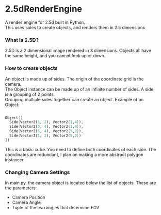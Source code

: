 # 2.5dRenderEngine
A render engine for 2.5d built in Python.<br>
This uses sides to create objects, and renders them in 2.5 dimensions<br>
### What is 2.5D?
2.5D is a 2 dimensional image rendered in 3 dimensions. Objects all have the same height, and you cannot look up or down.
### How to create objects
An object is made up of sides. The origin of the coordinate grid is the camera.<br>
The Object instance can be made up of an infinite number of sides. A side is a grouping of 2 points.<br>
Grouping multiple sides together can create an object.
Example of an Object:
```python

Object([
  Side(Vector2(1, 2), Vector2(1,4)),
  Side(Vector2(5, 4), Vector2(1,4)),
  Side(Vector2(5, 4), Vector2(5,2)),
  Side(Vector2(1, 2), Vector2(5,2))
])

```
This is  a basic cube. You need to define both coordinates of each side. The coordinates are redundant, I plan on making a more abstract polygon instancer

### Changing Camera Settings
In main.py, the camera object is located below the list of objects. These are the parameters:
* Camera Position
* Camera Angle
* Tuple of the two angles that determine FOV
